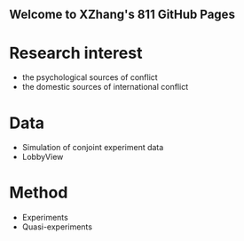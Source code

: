 ## Welcome to XZhang's 811 GitHub Pages


# Research interest
- the psychological sources of conflict
- the domestic sources of international conflict

# Data
- Simulation of conjoint experiment data
- LobbyView

# Method
- Experiments
- Quasi-experiments
